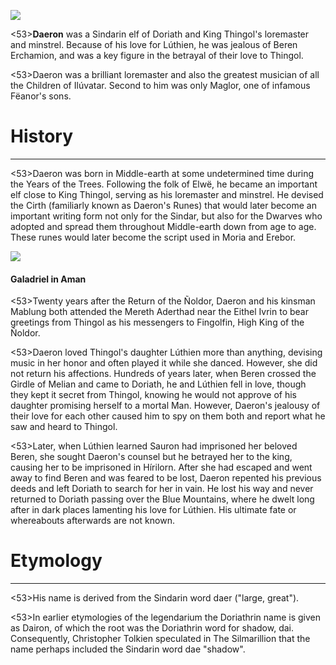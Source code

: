 ![](characters/galadriel/7.jpg)

<53>**Daeron** was a Sindarin elf of Doriath and King Thingol's loremaster and minstrel. Because of his love for Lúthien, he was jealous of Beren Erchamion, and was a key figure in the betrayal of their love to Thingol.

<53>Daeron was a brilliant loremaster and also the greatest musician of all the Children of Ilúvatar. Second to him was only Maglor, one of infamous Fëanor's sons.

# History
---

<53>Daeron was born in Middle-earth at some undetermined time during the Years of the Trees. Following the folk of Elwë, he became an important elf close to King Thingol, serving as his loremaster and minstrel. He devised the Cirth (familiarly known as Daeron's Runes) that would later become an important writing form not only for the Sindar, but also for the Dwarves who adopted and spread them throughout Middle-earth down from age to age. These runes would later become the script used in Moria and Erebor.

![](characters/galadriel/2.jpg)

#### Galadriel in Aman

<53>Twenty years after the Return of the Ñoldor, Daeron and his kinsman Mablung both attended the Mereth Aderthad near the Eithel Ivrin to bear greetings from Thingol as his messengers to Fingolfin, High King of the Ñoldor.

<53>Daeron loved Thingol's daughter Lúthien more than anything, devising music in her honor and often played it while she danced. However, she did not return his affections. Hundreds of years later, when Beren crossed the Girdle of Melian and came to Doriath, he and Lúthien fell in love, though they kept it secret from Thingol, knowing he would not approve of his daughter promising herself to a mortal Man. However, Daeron's jealousy of their love for each other caused him to spy on them both and report what he saw and heard to Thingol.

<53>Later, when Lúthien learned Sauron had imprisoned her beloved Beren, she sought Daeron's counsel but he betrayed her to the king, causing her to be imprisoned in Hírilorn. After she had escaped and went away to find Beren and was feared to be lost, Daeron repented his previous deeds and left Doriath to search for her in vain. He lost his way and never returned to Doriath passing over the Blue Mountains, where he dwelt long after in dark places lamenting his love for Lúthien. His ultimate fate or whereabouts afterwards are not known.

# Etymology

---

<53>His name is derived from the Sindarin word daer ("large, great").

<53>In earlier etymologies of the legendarium the Doriathrin name is given as Dairon, of which the root was the Doriathrin word for shadow, dai. Consequently, Christopher Tolkien speculated in The Silmarillion that the name perhaps included the Sindarin word dae "shadow".
